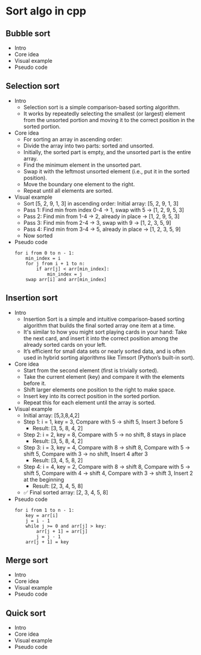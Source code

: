 # Sort algo in cpp
## Bubble sort
- Intro
- Core idea
- Visual example
- Pseudo code

## Selection sort
- Intro
    - Selection sort is a simple comparison-based sorting algorithm.
    - It works by repeatedly selecting the smallest (or largest) element from the unsorted portion and moving it to the correct position in the sorted portion.
- Core idea
    - For sorting an array in ascending order:
    - Divide the array into two parts: sorted and unsorted.
    - Initially, the sorted part is empty, and the unsorted part is the entire array.
    - Find the minimum element in the unsorted part.
    - Swap it with the leftmost unsorted element (i.e., put it in the sorted position).
    - Move the boundary one element to the right.
    - Repeat until all elements are sorted.
- Visual example
    - Sort [5, 2, 9, 1, 3] in ascending order: Initial array: [5, 2, 9, 1, 3]
    - Pass 1: Find min from index 0-4 → 1, swap with 5 → [1, 2, 9, 5, 3]
    - Pass 2: Find min from 1-4 → 2, already in place → [1, 2, 9, 5, 3]
    - Pass 3: Find min from 2-4 → 3, swap with 9 → [1, 2, 3, 5, 9]
    - Pass 4: Find min from 3-4 → 5, already in place → [1, 2, 3, 5, 9]
    - Now sorted
- Pseudo code
    ```
    for i from 0 to n - 1:
        min_index = i
        for j from i + 1 to n:
            if arr[j] < arr[min_index]:
                min_index = j
        swap arr[i] and arr[min_index]
    ```
## Insertion sort
- Intro
    - Insertion Sort is a simple and intuitive comparison-based sorting algorithm that builds the final sorted array one item at a time.
    - It's similar to how you might sort playing cards in your hand: Take the next card, and insert it into the correct position among the already sorted cards on your left.
    - It’s efficient for small data sets or nearly sorted data, and is often used in hybrid sorting algorithms like Timsort (Python’s built-in sort).
- Core idea
    - Start from the second element (first is trivially sorted).
    - Take the current element (key) and compare it with the elements before it.
    - Shift larger elements one position to the right to make space.
    - Insert key into its correct position in the sorted portion.
    - Repeat this for each element until the array is sorted.
- Visual example
    - Initial array: [5,3,8,4,2]
    - Step 1: i = 1, key = 3, Compare with 5 → shift 5, Insert 3 before 5
        - Result: [3, 5, 8, 4, 2]
    - Step 2: i = 2, key = 8, Compare with 5 → no shift, 8 stays in place
        - Result: [3, 5, 8, 4, 2]
    - Step 3: i = 3, key = 4, Compare with 8 → shift 8, Compare with 5 → shift 5, Compare with 3 → no shift, Insert 4 after 3
        - Result: [3, 4, 5, 8, 2]
    - Step 4: i = 4, key = 2, Compare with 8 → shift 8, Compare with 5 → shift 5, Compare with 4 → shift 4, Compare with 3 → shift 3, Insert 2 at the beginning
        - Result: [2, 3, 4, 5, 8]
    - ✅ Final sorted array: [2, 3, 4, 5, 8]
- Pseudo code
    ```
    for i from 1 to n - 1:
        key = arr[i]
        j = i - 1
        while j >= 0 and arr[j] > key:
            arr[j + 1] = arr[j]
            j = j - 1
        arr[j + 1] = key
    ```

## Merge sort
- Intro
- Core idea
- Visual example
- Pseudo code

## Quick sort
- Intro
- Core idea
- Visual example
- Pseudo code

